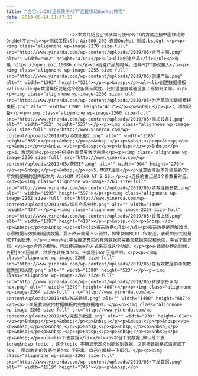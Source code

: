 ```yaml
---
title: "合宙air202连接使用MQTT连接移动OneNet教程"
date: 2019-05-14 11:47:13
---
```



                            <p>本文介绍合宙模块如何使用MQTT的方式连接中国移动的OneNet平台</p><p>测试工程:&lt;Air800_202 连接OneNet 测试.bsp&gt;</p><p><img class="alignnone wp-image-2270 size-full" src="http://www.yinerda.com/wp-content/uploads/2019/05/合宙主图.png" alt="" width="602" height="470"></p><ul><li>创建产品</li></ul><p>连接:https://open.iot.10086.cn</p><p>创建产品的时候，选择MQTT协议接入</p><p><img class="alignnone wp-image-2255 size-full" src="http://www.yinerda.com/wp-content/uploads/2019/05/创建产品.png" alt="" width="1393" height="521"></p><p>&nbsp;</p><ul><li>创建数据模板</li></ul><p>数据模板就是这个设备具有属性。比如温室度或者湿度；比如开关等。</p><p><img class="alignnone wp-image-2266 size-full" src="http://www.yinerda.com/wp-content/uploads/2019/05/为产品添加数据模板模板.png" alt="" width="1190" height="413"></p><p>&nbsp;</p><p>3、添加设备</p><p><img class="alignnone wp-image-2260 size-full" src="http://www.yinerda.com/wp-content/uploads/2019/05/添加设备1.png" alt="" width="552" height="527"></p><p><img class="alignnone wp-image-2261 size-full" src="http://www.yinerda.com/wp-content/uploads/2019/05/添加设备2.png" alt="" width="1185" height="365"></p><p>&nbsp;</p><p>&nbsp;</p><p>&nbsp;</p><p>&nbsp;</p><p>&nbsp;</p><p>&nbsp;</p><p>&nbsp;</p><p>&nbsp;</p><p>&nbsp;</p><p>4、激活网络</p><p>任何操作都需要激活网络</p><p><img class="alignnone wp-image-2256 size-full" src="http://www.yinerda.com/wp-content/uploads/2019/05/获取IP.png" alt="" width="904" height="270"></p><p>&nbsp;</p><p>&nbsp;</p><p>5、MQTT连接</p><p>注意固件版本升级最新的:写文档使用的固件版本为:AirM2M_V5669_AT_S_SSL</p><p>连接的重点是3个参数要对应。</p><p><img class="alignnone wp-image-2263 size-full" src="http://www.yinerda.com/wp-content/uploads/2019/05/填写连接参数.png" alt="" width="1595" height="597"></p><p><img class="alignnone wp-image-2262 size-full" src="http://www.yinerda.com/wp-content/uploads/2019/05/填写产品参数.png" alt="" width="1409" height="434"></p><p><img class="alignnone wp-image-2258 size-full" src="http://www.yinerda.com/wp-content/uploads/2019/05/设备上线.png" alt="" width="1397" height="418"></p><p>&nbsp;</p><p>&nbsp;</p><p>&nbsp;</p><p>&nbsp;</p><ul><li>推送数据</li></ul><p>推送数据是理解难点。必须根据有效负载组装数据。要不然云端是不识别的，如果使用MQTT.fx发送，表现的形式就是MQTT会断开。</p><p>oneNet平台要求真实的有效数据前需要加数据类型和长度，平台才能识别。</p><p>合宙的模块，可以传送hex的方式来完成这个功能。</p><p>在数据处理的时候，先把json压缩后，然后在转换成hex。长度是json压缩后的。</p><p><img class="alignnone wp-image-2268 size-full" src="http://www.yinerda.com/wp-content/uploads/2019/05/在有效数据前添加数据类型和长度.png" alt="" width="1398" height="523"></p><p><img class="alignnone wp-image-2269 size-full" src="http://www.yinerda.com/wp-content/uploads/2019/05/转换字符串为hex.png" alt="" width="1879" height="406"></p><p><img class="alignnone wp-image-2264 size-full" src="http://www.yinerda.com/wp-content/uploads/2019/05/推送数据.png" alt="" width="1400" height="687"></p><p>下面是我测试的数据模板的完整数据格式。</p><p><img class="alignnone wp-image-2265 size-full" src="http://www.yinerda.com/wp-content/uploads/2019/05/完整的数据.png" alt="" width="939" height="814"></p><p>&nbsp;</p><p>&nbsp;</p><p>&nbsp;</p><p>&nbsp;</p><p>&nbsp;</p><p>&nbsp;</p><p>&nbsp;</p><p>&nbsp;</p><p>&nbsp;</p><p>&nbsp;</p><p>&nbsp;</p><p>&nbsp;</p><p>&nbsp;</p><p>&nbsp;</p><p>&nbsp;</p><p>&nbsp;</p><ul><li>下发数据</li></ul><p>平台下发数据,默认是下发$creq&nbsp;topic ，这个topic 不用显示定义也能收到数据。之前把数据格式设置成了hex ，所以收到的数据也是hex 字符串。自己在解析一下即可。</p><p><img class="alignnone wp-image-2267 size-full" src="http://www.yinerda.com/wp-content/uploads/2019/05/下发数据.png" alt="" width="1519" height="746"></p><p>&nbsp;</p>
                        